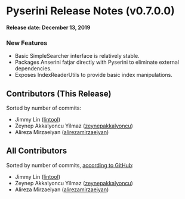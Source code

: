 # Pyserini Release Notes (v0.7.0.0)

**Release date: December 13, 2019**

### New Features

+ Basic SimpleSearcher interface is relatively stable.
+ Packages Anserini fatjar directly with Pyserini to eliminate external dependencies.
+ Exposes IndexReaderUtils to provide basic index manipulations.

## Contributors (This Release)

Sorted by number of commits:

+ Jimmy Lin ([lintool](https://github.com/lintool))
+ Zeynep Akkalyoncu Yilmaz ([zeynepakkalyoncu](https://github.com/zeynepakkalyoncu))
+ Alireza Mirzaeiyan ([alirezamirzaeiyan](https://github.com/alirezamirzaeiyan))

## All Contributors

Sorted by number of commits, [according to GitHub](https://github.com/castorini/pyserini/graphs/contributors):

+ Jimmy Lin ([lintool](https://github.com/lintool))
+ Zeynep Akkalyoncu Yilmaz ([zeynepakkalyoncu](https://github.com/zeynepakkalyoncu))
+ Alireza Mirzaeiyan ([alirezamirzaeiyan](https://github.com/alirezamirzaeiyan))
